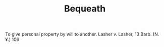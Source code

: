 ---
title: Bequeath
letter: B
permalink: "/definitions/bequeath.html"
body: To give personal property by will to another. Lasher v. Lasher, 13 Barb. (N.
  ¥.) 106
published_at: '2018-07-07'
source: Black's Law Dictionary
layout: post
---